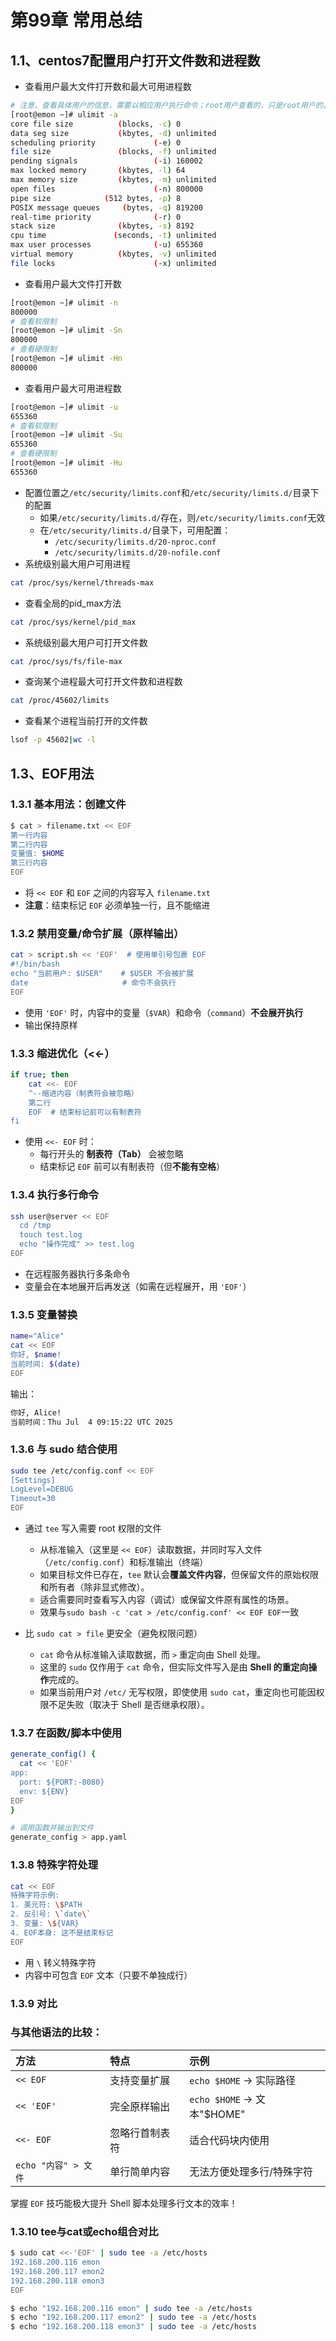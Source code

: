 # 第99章 常用总结

## 1.1、centos7配置用户打开文件数和进程数

- 查看用户最大文件打开数和最大可用进程数

```bash
# 注意，查看具体用户的信息，需要以相应用户执行命令；root用户查看的，只是root用户的。
[root@emon ~]# ulimit -a
core file size          (blocks, -c) 0
data seg size           (kbytes, -d) unlimited
scheduling priority             (-e) 0
file size               (blocks, -f) unlimited
pending signals                 (-i) 160002
max locked memory       (kbytes, -l) 64
max memory size         (kbytes, -m) unlimited
open files                      (-n) 800000
pipe size            (512 bytes, -p) 8
POSIX message queues     (bytes, -q) 819200
real-time priority              (-r) 0
stack size              (kbytes, -s) 8192
cpu time               (seconds, -t) unlimited
max user processes              (-u) 655360
virtual memory          (kbytes, -v) unlimited
file locks                      (-x) unlimited
```

- 查看用户最大文件打开数

```bash
[root@emon ~]# ulimit -n
800000
# 查看软限制
[root@emon ~]# ulimit -Sn
800000
# 查看硬限制
[root@emon ~]# ulimit -Hn
800000
```

- 查看用户最大可用进程数

```bash
[root@emon ~]# ulimit -u
655360
# 查看软限制
[root@emon ~]# ulimit -Su
655360
# 查看硬限制
[root@emon ~]# ulimit -Hu
655360
```

- 配置位置之`/etc/security/limits.conf`和`/etc/security/limits.d/`目录下的配置
    - 如果`/etc/security/limits.d/`存在，则`/etc/security/limits.conf`无效
    - 在`/etc/security/limits.d/`目录下，可用配置：
        - `/etc/security/limits.d/20-nproc.conf`
        - `/etc/security/limits.d/20-nofile.conf`
- 系统级别最大用户可用进程

```bash
cat /proc/sys/kernel/threads-max
```

- 查看全局的pid_max方法

```bash
cat /proc/sys/kernel/pid_max
```

- 系统级别最大用户可打开文件数

```bash
cat /proc/sys/fs/file-max
```

- 查询某个进程最大可打开文件数和进程数

```bash
cat /proc/45602/limits
```

- 查看某个进程当前打开的文件数

```bash
lsof -p 45602|wc -l
```

## 1.3、EOF用法

### 1.3.1 基本用法：创建文件

```bash
$ cat > filename.txt << EOF
第一行内容
第二行内容
变量值: $HOME
第三行内容
EOF
```

- 将 `<< EOF` 和 `EOF` 之间的内容写入 `filename.txt`
- **注意**：结束标记 `EOF` 必须单独一行，且不能缩进

### 1.3.2 禁用变量/命令扩展（原样输出）

```bash
cat > script.sh << 'EOF'  # 使用单引号包裹 EOF
#!/bin/bash
echo "当前用户: $USER"    # $USER 不会被扩展
date                     # 命令不会执行
EOF
```

- 使用 `'EOF'` 时，内容中的变量（`$VAR`）和命令（``command``）**不会展开执行**
- 输出保持原样

### 1.3.3 缩进优化（<<-）

```bash
if true; then
    cat <<- EOF
    ^--缩进内容（制表符会被忽略）
    第二行
    EOF  # 结束标记前可以有制表符
fi
```

- 使用 `<<- EOF` 时：
  - 每行开头的 **制表符（Tab）** 会被忽略
  - 结束标记 `EOF` 前可以有制表符（但**不能有空格**）

### 1.3.4 执行多行命令

```bash
ssh user@server << EOF
  cd /tmp
  touch test.log
  echo "操作完成" >> test.log
EOF
```

- 在远程服务器执行多条命令
- 变量会在本地展开后再发送（如需在远程展开，用 `'EOF'`）

### 1.3.5 变量替换

```bash
name="Alice"
cat << EOF
你好, $name!
当前时间: $(date)
EOF
```

输出：

```tex
你好, Alice!
当前时间：Thu Jul  4 09:15:22 UTC 2025
```

### 1.3.6 与 sudo 结合使用

```bash
sudo tee /etc/config.conf << EOF
[Settings]
LogLevel=DEBUG
Timeout=30
EOF
```

- 通过 `tee` 写入需要 root 权限的文件
  - 从标准输入（这里是 `<< EOF`）读取数据，并同时写入文件（`/etc/config.conf`）和标准输出（终端）
  - 如果目标文件已存在，`tee` 默认会**覆盖文件内容**，但保留文件的原始权限和所有者（除非显式修改）。
  - 适合需要同时查看写入内容（调试）或保留文件原有属性的场景。
  - 效果与`sudo bash -c 'cat > /etc/config.conf' << EOF EOF`一致

- 比 `sudo cat > file` 更安全（避免权限问题）
  - `cat` 命令从标准输入读取数据，而 `>` 重定向由 Shell 处理。
  - 这里的 `sudo` 仅作用于 `cat` 命令，但实际文件写入是由 **Shell 的重定向操作**完成的。
  - 如果当前用户对 `/etc/` 无写权限，即使使用 `sudo cat`，重定向也可能因权限不足失败（取决于 Shell 是否继承权限）。


### 1.3.7 在函数/脚本中使用
```bash
generate_config() {
  cat << 'EOF'
app:
  port: ${PORT:-8080}
  env: ${ENV}
EOF
}

# 调用函数并输出到文件
generate_config > app.yaml
```

### 1.3.8 特殊字符处理

```bash
cat << EOF
特殊字符示例:
1. 美元符: \$PATH
2. 反引号: \`date\`
3. 变量: \${VAR}
4. EOF本身: 这不是结束标记
EOF
```

- 用 `\` 转义特殊字符
- 内容中可包含 `EOF` 文本（只要不单独成行）

### 1.3.9 对比

### 与其他语法的比较：

| 方法                 | 特点           | 示例                       |
| :------------------- | :------------- | :------------------------- |
| `<< EOF`             | 支持变量扩展   | `echo $HOME` → 实际路径    |
| `<< 'EOF'`           | 完全原样输出   | `echo $HOME` → 文本"$HOME" |
| `<<- EOF`            | 忽略行首制表符 | 适合代码块内使用           |
| `echo "内容" > 文件` | 单行简单内容   | 无法方便处理多行/特殊字符  |

掌握 `EOF` 技巧能极大提升 Shell 脚本处理多行文本的效率！

### 1.3.10 tee与cat或echo组合对比

```bash
$ sudo cat <<-'EOF' | sudo tee -a /etc/hosts
192.168.200.116	emon
192.168.200.117 emon2
192.168.200.118 emon3
EOF
```

```bash
$ echo "192.168.200.116 emon" | sudo tee -a /etc/hosts
$ echo "192.168.200.117 emon2" | sudo tee -a /etc/hosts
$ echo "192.168.200.118 emon3" | sudo tee -a /etc/hosts
```

















